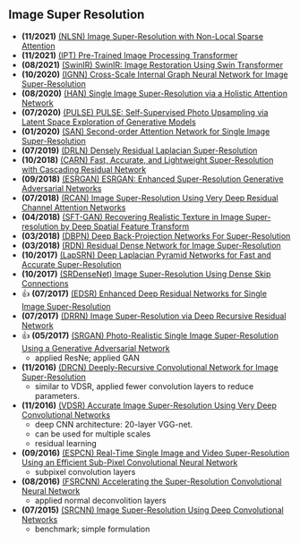 

## Image Super Resolution
- **(11/2021)** [(NLSN) Image Super-Resolution with Non-Local Sparse Attention](https://ieeexplore.ieee.org/stamp/stamp.jsp?tp=&arnumber=9578003)
- **(11/2021)** [(IPT) Pre-Trained Image Processing Transformer](https://arxiv.org/pdf/2012.00364.pdf)
- **(08/2021)** [(SwinIR) SwinIR: Image Restoration Using Swin Transformer](https://arxiv.org/pdf/2108.10257.pdf)
- **(10/2020)** [(IGNN) Cross-Scale Internal Graph Neural Network for Image Super-Resolution](https://arxiv.org/pdf/2006.16673.pdf)
- **(08/2020)** [(HAN) Single Image Super-Resolution via a Holistic Attention Network](https://arxiv.org/pdf/2008.08767.pdf)
- **(07/2020)** [(PULSE) PULSE: Self-Supervised Photo Upsampling via Latent Space Exploration of Generative Models](https://arxiv.org/pdf/2003.03808.pdf)
- **(01/2020)** [(SAN) Second-order Attention Network for Single Image Super-Resolution](https://ieeexplore.ieee.org/stamp/stamp.jsp?tp=&arnumber=8954252)
- **(07/2019)** [(DRLN) Densely Residual Laplacian Super-Resolution](https://arxiv.org/pdf/1906.12021.pdf)
- **(10/2018)** [(CARN) Fast, Accurate, and Lightweight Super-Resolution with Cascading Residual Network](https://arxiv.org/pdf/1803.08664.pdf)
- **(09/2018)** [(ESRGAN) ESRGAN: Enhanced Super-Resolution Generative Adversarial Networks](https://arxiv.org/pdf/1809.00219.pdf)
- **(07/2018)** [(RCAN) Image Super-Resolution Using Very Deep Residual Channel Attention Networks](https://arxiv.org/pdf/1807.02758.pdf)
- **(04/2018)** [(SFT-GAN) Recovering Realistic Texture in Image Super-resolution by Deep Spatial Feature Transform](https://arxiv.org/pdf/1804.02815.pdf)
- **(03/2018)** [(DBPN) Deep Back-Projection Networks For Super-Resolution](https://arxiv.org/pdf/1803.02735.pdf)
- **(03/2018)** [(RDN) Residual Dense Network for Image Super-Resolution](https://arxiv.org/pdf/1802.08797.pdf)
- **(10/2017)** [(LapSRN) Deep Laplacian Pyramid Networks for Fast and Accurate Super-Resolution](https://arxiv.org/pdf/1704.03915.pdf)
- **(10/2017)** [(SRDenseNet) Image Super-Resolution Using Dense Skip Connections](https://openaccess.thecvf.com/content_ICCV_2017/papers/Tong_Image_Super-Resolution_Using_ICCV_2017_paper.pdf)
- :+1: **(07/2017)** [(EDSR) Enhanced Deep Residual Networks for Single Image Super-Resolution](https://arxiv.org/pdf/1707.02921.pdf)
- **(07/2017)** [(DRRN) Image Super-Resolution via Deep Recursive Residual Network](https://arxiv.org/pdf/1609.04802.pdf)
- :+1: **(05/2017)** [(SRGAN) Photo-Realistic Single Image Super-Resolution Using a Generative Adversarial Network](https://arxiv.org/pdf/1609.04802.pdf)
  - applied ResNe; applied GAN
- **(11/2016)** [(DRCN) Deeply-Recursive Convolutional Network for Image Super-Resolution](https://arxiv.org/pdf/1511.04491.pdf)
  - similar to VDSR, applied fewer convolution layers to reduce parameters.
- **(11/2016)** [(VDSR) Accurate Image Super-Resolution Using Very Deep Convolutional Networks](https://arxiv.org/pdf/1511.04587.pdf)
  - deep CNN architecture: 20-layer VGG-net.
  - can be used for multiple scales
  - residual learning
- **(09/2016)** [(ESPCN) Real-Time Single Image and Video Super-Resolution Using an Efficient Sub-Pixel Convolutional Neural Network](https://arxiv.org/pdf/1609.05158.pdf)
  - subpixel convolution layers
- **(08/2016)** [(FSRCNN) Accelerating the Super-Resolution Convolutional Neural Network](https://arxiv.org/pdf/1608.00367.pdf)
  - applied normal deconvolition layers
- **(07/2015)** [(SRCNN) Image Super-Resolution Using Deep Convolutional Networks](https://arxiv.org/pdf/1501.00092.pdf)
  - benchmark; simple formulation
